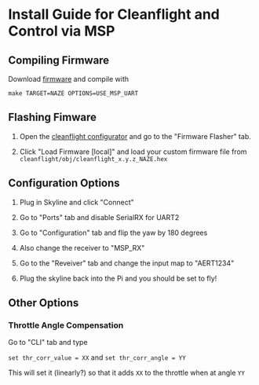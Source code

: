# Install Guide for Cleanflight and Control via MSP

## Compiling Firmware

Download [firmware](https://github.com/cleanflight/cleanflight) and compile with

`make TARGET=NAZE OPTIONS=USE_MSP_UART`

## Flashing Fimware

1. Open the [cleanflight configurator](https://chrome.google.com/webstore/detail/cleanflight-configurator/enacoimjcgeinfnnnpajinjgmkahmfgb)
and go to the "Firmware Flasher" tab.

2. Click "Load Firmware \[local\]" and load your custom firmware file from 
`cleanflight/obj/cleanflight_x.y.z_NAZE.hex`

## Configuration Options

1. Plug in Skyline and click "Connect"

2. Go to "Ports" tab and disable SerialRX for UART2

3. Go to "Configuration" tab and flip the yaw by 180 degrees

4. Also change the receiver to "MSP_RX"

5. Go to the "Reveiver" tab and change the input map to "AERT1234"

6. Plug the skyline back into the Pi and you should be set to fly!

## Other Options

### Throttle Angle Compensation

Go to "CLI" tab and type

`set thr_corr_value = XX` and `set thr_corr_angle = YY`

This will set it (linearly?) so that it adds `XX` to the throttle when at angle `YY`
